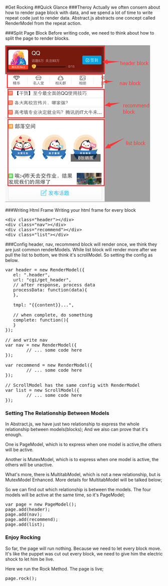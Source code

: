 #Get Rocking
##Quick Glance
###Theroy
Actually we often consern about how to render page block with data, and we spend a lot of time to write repeat code just to render data. Abstract.js abstracts one concept called RenderModel from the repeat action.

###Split Page Block
Before writing code, we need to think about how to split the page to render blocks. 

<img src="image/blocks.png" alt="" />

###Writing Html Frame
Writing your html frame for every block

<pre class="brush: js">
&lt;div class="header">&lt;/div>
&lt;div class="nav">&lt;/div>
&lt;div class="recommend">&lt;/div>
&lt;div class="list">&lt;/div>
</pre>

###Config
header, nav, recommend block will render once, we think they are just common renderModels. While list block will render more after we pull the list to bottom, we think it's scrollModel. So setting the config as below.
<pre class="brush:js">
var header = new RenderModel({
   el: ".header",
   url: "cgi/get_header",
   // after response, process data
   processData: function(data){
   },

   tmpl: "{{content}}...",

   // when complete, do something
   complete: function(){
   }
});

// and write nav 
var nav = new RenderModel({
        // ... some code here
});

var recommend = new RenderModel({
        // ... some code here
});

// ScrollModel has the same config with RenderModel
var list = new ScrollModel({
        // ... some code here
});
</pre>

### Setting The Relationship Between Models
In Abstract.js, we have just two relationship to express the whole relationship between models(blocks); And we also can prove that it's enough.

One is PageModel, which is to express when one model is active,the others will be active.

Another is MutexModel, which is to express when one model is active, the others will be unactive. 

What's more, there is MultitabModel, which is not a new relationship, but is MutexModel Enhanced. More details for MultitabModel will be talked below;

So we can find out which relationship is between the models. The four models will be active at the same time, so it's PageModel;

<pre class="brush: javascript">
var page = new PageModel();
page.add(header);
page.add(nav);
page.add(recommend);
page.add(list);
</pre>

### Enjoy Rocking
So far, the page will run nothing. Because we need to let every block move. It's like the puppet was cut out every block, we need to give him the electric shock to let him be live.

Here we run the Rock Method. The page is live;

<pre class="brush: javascript">
page.rock();
</pre>
